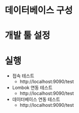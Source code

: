 # 데이터베이스 구성




# 개발 툴 설정





# 실행
* 접속 테스트
    * http://localhost:9090/test
* Lombok 연동 테스트
    * http://localhost:9090/test
* 데이터베이스 연동 테스트
    * http://localhost:9090/test